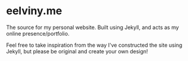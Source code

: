 # eelviny.me
The source for my personal website. Built using Jekyll, and acts as my online presence/portfolio. 

Feel free to take inspiration from the way I've constructed the site using Jekyll, but please be original and create your own design!
